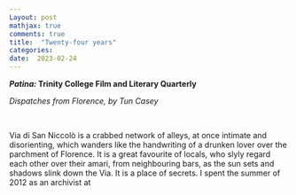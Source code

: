 ```yaml
---
Layout: post
mathjax: true
comments: true
title:  "Twenty-four years"
categories:
date:  2023-02-24
---
```


<b><i>Patina:</i> Trinity College Film and Literary Quarterly</b>

 <i>Dispatches from Florence, by Tun Casey</i>

<br>

Via di San Niccolò is a crabbed network of alleys, at once
intimate and disorienting, which wanders like the handwriting of a
drunken lover over the parchment of Florence. It is a great favourite
of locals, who slyly regard each other over their amari, from
neighbouring bars, as the sun sets and shadows slink down the Via. It is a place
of secrets.
I spent the summer of 2012 as an archivist at 

<!--https://www.theflorentine.net/2017/09/08/andrei-tarkovsky-famous-expats/-->
